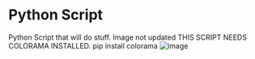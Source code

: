 # Python Script
 Python Script that will do stuff. Image not updated
 THIS SCRIPT NEEDS COLORAMA INSTALLED. pip install colorama
![image](https://user-images.githubusercontent.com/91703892/142509232-6b746f67-cb9b-4ad7-9655-91937698f8b2.png)


